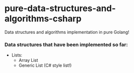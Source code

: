 # pure-data-structures-and-algorithms-csharp
Data structures and algorithms implementation in pure Golang!

### Data structures that have been implemented so far:
- Lists:
    - Array List
    - Generic List (C# style list!)